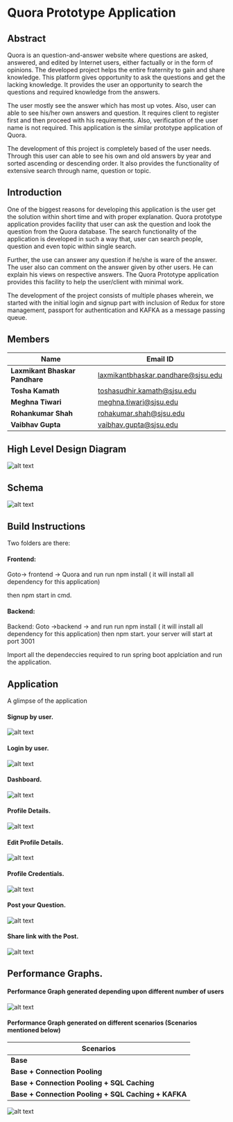 # Quora Prototype Application 

## Abstract 

Quora is an question-and-answer website where questions are asked, answered, and edited by Internet users, either factually or in the form of opinions. The developed project helps the entire fraternity to gain and share knowledge. This platform gives opportunity to ask the questions and get the lacking knowledge. It provides the user an opportunity to search the questions and required knowledge from the answers.

The user mostly see the answer which has most up votes. Also, user can able to see his/her own answers and question. It requires client to register first and then proceed with his requirements. Also, verification of the user name is not required. This application is the similar prototype application of Quora. 

The development of this project is completely based of the user needs. Through this user can able to see his own and old answers by year and sorted ascending or descending order. It also provides the functionality of extensive search through name, question or topic.

## Introduction

One of the biggest reasons for developing this application is the user get the solution within short time and with proper explanation. Quora prototype application provides facility that user can ask the question and look the question from the Quora database. The search functionality of the application is developed in such a way that, user can search people, question and even topic within single search.

Further, the use can answer any question if he/she is ware of the answer. The user also can comment on the answer given by other users. He can explain his views on respective answers. The Quora Prototype application provides this facility to help the user/client with minimal work.

The development of the project consists of multiple phases wherein, we started with the initial login and signup part with inclusion of Redux for store management, passport for authentication and KAFKA as a message passing queue.


## Members 

   | Name                           |              Email ID                 | 
   |--------------------------------|---------------------------------------|
   | **Laxmikant Bhaskar Pandhare** |   laxmikantbhaskar.pandhare@sjsu.edu  |
   | **Tosha Kamath**               |      toshasudhir.kamath@sjsu.edu      |
   | **Meghna Tiwari**              |      meghna.tiwari@sjsu.edu           | 
   | **Rohankumar Shah**            |      rohakumar.shah@sjsu.edu          |
   | **Vaibhav Gupta**              |       vaibhav.gupta@sjsu.edu          |
   

## High Level Design Diagram
![alt text](https://github.com/laxmikantbpandhare/Quora-Prototype-Application/blob/master/images/High%20Level%20Design.png)

## Schema
![alt text](https://github.com/laxmikantbpandhare/Quora-Prototype-Application/blob/master/images/Schema.png)

## Build Instructions

Two folders are there: 

#### Frontend: 

Goto-> frontend -> Quora and run run npm install ( it will install all dependency for this application) 

then npm start in cmd. 

#### Backend: 

Backend: Goto ->backend -> and run run npm install ( it will install all dependency for this application) then npm start. your server will start at port 3001

Import all the dependeccies required to run spring boot applciation and run the application.


## Application
A glimpse of the application

#### Signup by user.

![alt text](https://github.com/laxmikantbpandhare/Quora-Prototype-Application/blob/master/images/Signup.png)

#### Login by user.

![alt text](https://github.com/laxmikantbpandhare/Quora-Prototype-Application/blob/master/images/Login%20in%20image.png)

#### Dashboard.

![alt text](https://github.com/laxmikantbpandhare/Quora-Prototype-Application/blob/master/images/Dashboard.png)

#### Profile Details.

![alt text](https://github.com/laxmikantbpandhare/Quora-Prototype-Application/blob/master/images/Profile%20Details.png)

#### Edit Profile Details.

![alt text](https://github.com/laxmikantbpandhare/Quora-Prototype-Application/blob/master/images/Profile%20Personal%20Details.png)

#### Profile Credentials.

![alt text](https://github.com/laxmikantbpandhare/Quora-Prototype-Application/blob/master/images/Profile%20Credentials.png)

#### Post your Question.

![alt text](https://github.com/laxmikantbpandhare/Quora-Prototype-Application/blob/master/images/post%20your%20question.png)

#### Share link with the Post.

![alt text](https://github.com/laxmikantbpandhare/Quora-Prototype-Application/blob/master/images/post%20your%20question.png)



## Performance Graphs.

#### Performance Graph generated depending upon different number of users

![alt text](https://github.com/laxmikantbpandhare/Quora-Prototype-Application/blob/master/images/Performance%20Grapn%20on%20number%20of%20users.png)

#### Performance Graph generated on different scenarios (Scenarios mentioned below)

   |                    Scenarios                       | 
   |--------------------------------------------------- |
   |                    **Base**                        |
   |           **Base + Connection Pooling**            |
   |        **Base + Connection Pooling + SQL Caching** |
   | **Base + Connection Pooling + SQL Caching + KAFKA**|


![alt text](https://github.com/laxmikantbpandhare/Quora-Prototype-Application/blob/master/images/Performance%20Grpahs%20in%20different%20scenrios.png)
